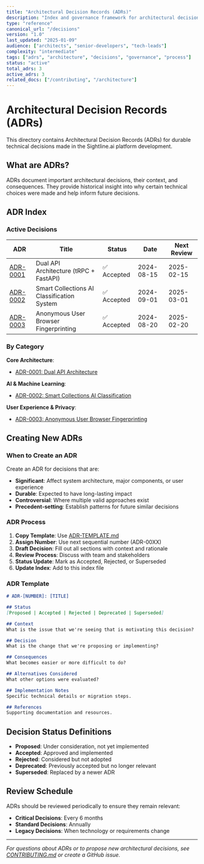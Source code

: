 ```yaml
---
title: "Architectural Decision Records (ADRs)"
description: "Index and governance framework for architectural decision records in Sightline.ai platform"
type: "reference"
canonical_url: "/decisions"
version: "1.0"
last_updated: "2025-01-09"
audience: ["architects", "senior-developers", "tech-leads"]
complexity: "intermediate"
tags: ["adrs", "architecture", "decisions", "governance", "process"]
status: "active"
total_adrs: 3
active_adrs: 3
related_docs: ["/contributing", "/architecture"]
---
```


# Architectural Decision Records (ADRs)

This directory contains Architectural Decision Records (ADRs) for durable technical decisions made
in the Sightline.ai platform development.

## What are ADRs?

ADRs document important architectural decisions, their context, and consequences. They provide
historical insight into why certain technical choices were made and help inform future decisions.

## ADR Index

### Active Decisions

| ADR | Title | Status | Date | Next Review |
|-----|-------|--------|------|-------------|
| [ADR-0001](ADR-0001-dual-api-architecture.md) | Dual API Architecture (tRPC + FastAPI) | ✅ Accepted | 2024-08-15 | 2025-02-15 |
| [ADR-0002](ADR-0002-smart-collections-ai-classification.md) | Smart Collections AI Classification System | ✅ Accepted | 2024-09-01 | 2025-03-01 |
| [ADR-0003](ADR-0003-anonymous-user-browser-fingerprinting.md) | Anonymous User Browser Fingerprinting | ✅ Accepted | 2024-08-20 | 2025-02-20 |

### By Category

**Core Architecture**:

- [ADR-0001: Dual API Architecture](ADR-0001-dual-api-architecture.md)

**AI & Machine Learning**:

- [ADR-0002: Smart Collections AI Classification](ADR-0002-smart-collections-ai-classification.md)

**User Experience & Privacy**:

- [ADR-0003: Anonymous User Browser Fingerprinting](ADR-0003-anonymous-user-browser-fingerprinting.md)

## Creating New ADRs

### When to Create an ADR

Create an ADR for decisions that are:

- **Significant**: Affect system architecture, major components, or user experience
- **Durable**: Expected to have long-lasting impact
- **Controversial**: Where multiple valid approaches exist
- **Precedent-setting**: Establish patterns for future similar decisions

### ADR Process

1. **Copy Template**: Use [ADR-TEMPLATE.md](ADR-TEMPLATE.md)
2. **Assign Number**: Use next sequential number (ADR-00XX)
3. **Draft Decision**: Fill out all sections with context and rationale
4. **Review Process**: Discuss with team and stakeholders
5. **Status Update**: Mark as Accepted, Rejected, or Superseded
6. **Update Index**: Add to this index file

### ADR Template

```markdown
# ADR-[NUMBER]: [TITLE]

## Status
[Proposed | Accepted | Rejected | Deprecated | Superseded]

## Context
What is the issue that we're seeing that is motivating this decision?

## Decision
What is the change that we're proposing or implementing?

## Consequences
What becomes easier or more difficult to do?

## Alternatives Considered
What other options were evaluated?

## Implementation Notes
Specific technical details or migration steps.

## References
Supporting documentation and resources.
```

## Decision Status Definitions

- **Proposed**: Under consideration, not yet implemented
- **Accepted**: Approved and implemented
- **Rejected**: Considered but not adopted
- **Deprecated**: Previously accepted but no longer relevant
- **Superseded**: Replaced by a newer ADR

## Review Schedule

ADRs should be reviewed periodically to ensure they remain relevant:

- **Critical Decisions**: Every 6 months
- **Standard Decisions**: Annually
- **Legacy Decisions**: When technology or requirements change

---

*For questions about ADRs or to propose new architectural decisions, see [CONTRIBUTING.md](../CONTRIBUTING.md) or create a GitHub issue.*

